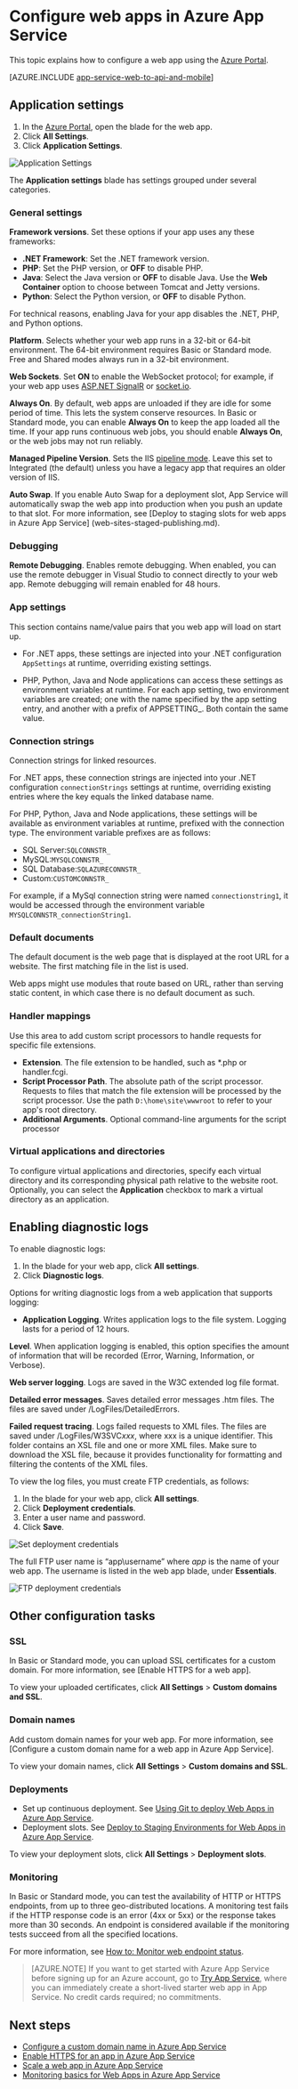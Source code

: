 <properties 
    pageTitle="Configure web apps in Azure App Service" 
    description="How to configure a web app in Azure App Services" 
    services="app-service\web" 
    documentationCenter="" 
    authors="rmcmurray" 
    manager="wpickett" 
    editor=""/>

<tags 
    ms.service="app-service" 
    ms.workload="na" 
    ms.tgt_pltfrm="na" 
    ms.devlang="na" 
    ms.topic="article" 
    ms.date="08/11/2016" 
    ms.author="robmcm"/>

# <a name="configure-web-apps-in-azure-app-service"></a>Configure web apps in Azure App Service #

This topic explains how to configure a web app using the [Azure Portal].

[AZURE.INCLUDE [app-service-web-to-api-and-mobile](../../includes/app-service-web-to-api-and-mobile.md)] 

## <a name="application-settings"></a>Application settings

1. In the [Azure Portal], open the blade for the web app.
2. Click **All Settings**.
3. Click **Application Settings**.

![Application Settings][configure01]

The **Application settings** blade has settings grouped under several categories.

### <a name="general-settings"></a>General settings

**Framework versions**. Set these options if your app uses any these frameworks: 

- **.NET Framework**: Set the .NET framework version. 
- **PHP**: Set the PHP version, or **OFF** to disable PHP. 
- **Java**: Select the Java version or **OFF** to disable Java. Use the **Web Container** option to choose between Tomcat and Jetty versions.
- **Python**: Select the Python version, or **OFF** to disable Python.

For technical reasons, enabling Java for your app disables the .NET, PHP, and Python options.

<a name="platform"></a>
**Platform**. Selects whether your web app runs in a 32-bit or 64-bit environment. The 64-bit environment requires Basic or Standard mode. Free and Shared modes always run in a 32-bit environment.

**Web Sockets**. Set **ON** to enable the WebSocket protocol; for example, if your web app uses [ASP.NET SignalR] or [socket.io].

<a name="alwayson"></a>
**Always On**. By default, web apps are unloaded if they are idle for some period of time. This lets the system conserve resources. In Basic or Standard mode, you can enable **Always On** to keep the app loaded all the time. If your app runs continuous web jobs, you should enable **Always On**, or the web jobs may not run reliably.

**Managed Pipeline Version**. Sets the IIS [pipeline mode]. Leave this set to Integrated (the default) unless you have a legacy app that requires an older version of IIS.

**Auto Swap**. If you enable Auto Swap for a deployment slot, App Service will automatically swap the web app into production when you push an update to that slot. For more information, see [Deploy to staging slots for web apps in Azure App Service] (web-sites-staged-publishing.md).

### <a name="debugging"></a>Debugging

**Remote Debugging**. Enables remote debugging. When enabled, you can use the remote debugger in Visual Studio to connect directly to your web app. Remote debugging will remain enabled for 48 hours. 

### <a name="app-settings"></a>App settings

This section contains name/value pairs that you web app will load on start up. 

- For .NET apps, these settings are injected into your .NET configuration `AppSettings` at runtime, overriding existing settings. 

- PHP, Python, Java and Node applications can access these settings as environment variables at runtime. For each app setting, two environment variables are created; one with the name specified by the app setting entry, and another with a prefix of APPSETTING_. Both contain the same value.

### <a name="connection-strings"></a>Connection strings

Connection strings for linked resources. 

For .NET apps, these connection strings are injected into your .NET configuration `connectionStrings` settings at runtime, overriding existing entries where the key equals the linked database name. 

For PHP, Python, Java and Node applications, these settings will be available as environment variables at runtime, prefixed with the connection type. The environment variable prefixes are as follows: 

- SQL Server:`SQLCONNSTR_`
- MySQL:`MYSQLCONNSTR_`
- SQL Database:`SQLAZURECONNSTR_`
- Custom:`CUSTOMCONNSTR_`

For example, if a MySql connection string were named `connectionstring1`, it would be accessed through the environment variable `MYSQLCONNSTR_connectionString1`.

### <a name="default-documents"></a>Default documents

The default document is the web page that is displayed at the root URL for a website.  The first matching file in the list is used. 

Web apps might use modules that route based on URL, rather than serving static content, in which case there is no default document as such.    

### <a name="handler-mappings"></a>Handler mappings

Use this area to add custom script processors to handle requests for specific file extensions. 

- **Extension**. The file extension to be handled, such as *.php or handler.fcgi. 
- **Script Processor Path**. The absolute path of the script processor. Requests to files that match the file extension will be processed by the script processor. Use the path `D:\home\site\wwwroot` to refer to your app's root directory.
- **Additional Arguments**. Optional command-line arguments for the script processor 


### <a name="virtual-applications-and-directories"></a>Virtual applications and directories 
 
To configure virtual applications and directories, specify each virtual directory and its corresponding physical path relative to the website root. Optionally, you can select the **Application** checkbox to mark a virtual directory as an application.


## <a name="enabling-diagnostic-logs"></a>Enabling diagnostic logs

To enable diagnostic logs:

1. In the blade for your web app, click **All settings**.
2. Click **Diagnostic logs**. 

Options for writing diagnostic logs from a web application that supports logging: 

- **Application Logging**. Writes application logs to the file system. Logging lasts for a period of 12 hours. 

**Level**. When application logging is enabled, this option specifies the amount of information that will be recorded (Error, Warning, Information, or Verbose).

**Web server logging**. Logs are saved in the W3C extended log file format. 

**Detailed error messages**. Saves detailed error messages .htm files. The files are saved under /LogFiles/DetailedErrors. 

**Failed request tracing**. Logs failed requests to XML files. The files are saved under /LogFiles/W3SVC*xxx*, where xxx is a unique identifier. This folder contains an XSL file and one or more XML files. Make sure to download the XSL file, because it provides functionality for formatting and filtering the contents of the XML files.

To view the log files, you must create FTP credentials, as follows:

1. In the blade for your web app, click **All settings**.
2. Click **Deployment credentials**.
3. Enter a user name and password.
4. Click **Save**.

![Set deployment credentials][configure03]

The full FTP user name is “app\username” where *app* is the name of your web app. The username is listed in the web app blade, under **Essentials**.  

![FTP deployment credentials][configure02]

## <a name="other-configuration-tasks"></a>Other configuration tasks

### <a name="ssl"></a>SSL 

In Basic or Standard mode, you can upload SSL certificates for a custom domain. For more information, see [Enable HTTPS for a web app]. 

To view your uploaded certificates, click **All Settings** > **Custom domains and SSL**.

### <a name="domain-names"></a>Domain names

Add custom domain names for your web app. For more information, see [Configure a custom domain name for a web app in Azure App Service].

To view your domain names, click **All Settings** > **Custom domains and SSL**.

### <a name="deployments"></a>Deployments

- Set up continuous deployment. See [Using Git to deploy Web Apps in Azure App Service](./web-sites-deploy.md).
- Deployment slots. See [Deploy to Staging Environments for Web Apps in Azure App Service].


To view your deployment slots, click **All Settings** > **Deployment slots**.

### <a name="monitoring"></a>Monitoring

In Basic or Standard mode, you can  test the availability of HTTP or HTTPS endpoints, from up to three geo-distributed locations. A monitoring test fails if the HTTP response code is an error (4xx or 5xx) or the response takes more than 30 seconds. An endpoint is considered available if the monitoring tests succeed from all the specified locations. 

For more information, see [How to: Monitor web endpoint status].

>[AZURE.NOTE] If you want to get started with Azure App Service before signing up for an Azure account, go to [Try App Service], where you can immediately create a short-lived starter web app in App Service. No credit cards required; no commitments.

## <a name="next-steps"></a>Next steps

- [Configure a custom domain name in Azure App Service]
- [Enable HTTPS for an app in Azure App Service]
- [Scale a web app in Azure App Service]
- [Monitoring basics for Web Apps in Azure App Service]

<!-- URL List -->

[ASP.NET SignalR]: http://www.asp.net/signalr
[Azure Portal]: https://portal.azure.com/
[Configure a custom domain name in Azure App Service]: ./web-sites-custom-domain-name.md
[Deploy to Staging Environments for Web Apps in Azure App Service]: ./web-sites-staged-publishing.md
[Enable HTTPS for an app in Azure App Service]: ./web-sites-configure-ssl-certificate.md
[How to: Monitor web endpoint status]: http://go.microsoft.com/fwLink/?LinkID=279906
[Monitoring basics for Web Apps in Azure App Service]: ./web-sites-monitor.md
[pipeline mode]: http://www.iis.net/learn/get-started/introduction-to-iis/introduction-to-iis-architecture#Application
[Scale a web app in Azure App Service]: ./web-sites-scale.md
[socket.io]: ./web-sites-nodejs-chat-app-socketio.md
[Try App Service]: http://go.microsoft.com/fwlink/?LinkId=523751

<!-- IMG List -->

[configure01]: ./media/web-sites-configure/configure01.png
[configure02]: ./media/web-sites-configure/configure02.png
[configure03]: ./media/web-sites-configure/configure03.png
